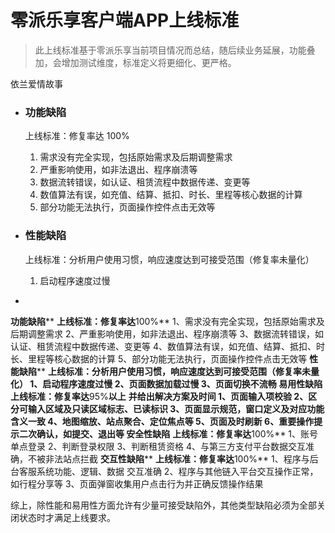 # 零派乐享客户端APP上线标准

> 此上线标准基于零派乐享当前项目情况而总结，随后续业务延展，功能叠加，会增加测试维度，标准定义将更细化、更严格。

依兰爱情故事

* ### 功能缺陷

  上线标准：修复率达 100%

  1. 需求没有完全实现，包括原始需求及后期调整需求
  2. 严重影响使用，如非法退出、程序崩溃等
  3. 数据流转错误，如认证、租赁流程中数据传递、变更等
  4. 数值算法有误，如充值、结算、抵扣、时长、里程等核心数据的计算
  5. 部分功能无法执行，页面操作控件点击无效等

* ### 性能缺陷

  上线标准：分析用户使用习惯，响应速度达到可接受范围（修复率未量化）

  1. 启动程序速度过慢

* ​






**功能缺陷**** ****上线标准：修复率达****100%**
1、需求没有完全实现，包括原始需求及后期调整需求
2、严重影响使用，如非法退出、程序崩溃等
3、数据流转错误，如认证、租赁流程中数据传递、变更等
4、数值算法有误，如充值、结算、抵扣、时长、里程等核心数据的计算
5、部分功能无法执行，页面操作控件点击无效等
**性能缺陷**** ****上线标准：分析用户使用习惯，响应速度达到可接受范围（修复率未量化）**
1、启动程序速度过慢
2、页面数据加载过慢
3、页面切换不流畅
**易用性缺陷**** ****上线标准：修复率达****95%****以上**** ****并给出解决方案及时间**
1、页面输入项校验
2、区分可输入区域及只读区域标志、已读标识
3、页面显示规范，窗口定义及对应功能含义一致
4、地图缩放、站点聚合、定位焦点等
5、页面及时刷新
6、重要操作提示二次确认，如提交、退出等
**安全性缺陷**** ****上线标准：修复率达****100%**
1、账号单点登录
2、判断登录权限
3、判断租赁资格
4、与第三方支付平台数据交互准确，不被非法站点拦截
**交互性缺陷**** ****上线标准：修复率达****100%**
1、程序与后台客服系统功能、逻辑、数据 交互准确
2、程序与其他链入平台交互操作正常，如行程分享等
3、页面弹窗收集用户点击行为并正确反馈操作结果

综上，除性能和易用性方面允许有少量可接受缺陷外，其他类型缺陷必须为全部关闭状态时才满足上线要求。
